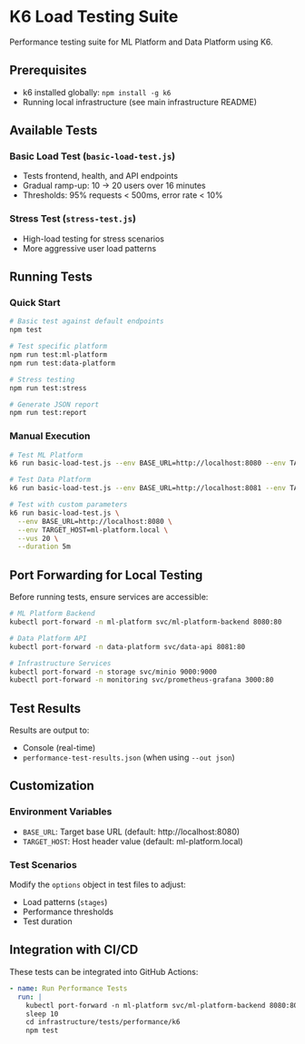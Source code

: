 # K6 Load Testing Suite

Performance testing suite for ML Platform and Data Platform using K6.

## Prerequisites

- k6 installed globally: `npm install -g k6`
- Running local infrastructure (see main infrastructure README)

## Available Tests

### Basic Load Test (`basic-load-test.js`)

- Tests frontend, health, and API endpoints
- Gradual ramp-up: 10 → 20 users over 16 minutes
- Thresholds: 95% requests < 500ms, error rate < 10%

### Stress Test (`stress-test.js`)

- High-load testing for stress scenarios
- More aggressive user load patterns

## Running Tests

### Quick Start

```bash
# Basic test against default endpoints
npm test

# Test specific platform
npm run test:ml-platform
npm run test:data-platform

# Stress testing
npm run test:stress

# Generate JSON report
npm run test:report
```

### Manual Execution

```bash
# Test ML Platform
k6 run basic-load-test.js --env BASE_URL=http://localhost:8080 --env TARGET_HOST=ml-platform.local

# Test Data Platform  
k6 run basic-load-test.js --env BASE_URL=http://localhost:8081 --env TARGET_HOST=data-platform.local

# Test with custom parameters
k6 run basic-load-test.js \
  --env BASE_URL=http://localhost:8080 \
  --env TARGET_HOST=ml-platform.local \
  --vus 20 \
  --duration 5m
```

## Port Forwarding for Local Testing

Before running tests, ensure services are accessible:

```bash
# ML Platform Backend
kubectl port-forward -n ml-platform svc/ml-platform-backend 8080:80

# Data Platform API
kubectl port-forward -n data-platform svc/data-api 8081:80

# Infrastructure Services
kubectl port-forward -n storage svc/minio 9000:9000
kubectl port-forward -n monitoring svc/prometheus-grafana 3000:80
```

## Test Results

Results are output to:

- Console (real-time)
- `performance-test-results.json` (when using `--out json`)

## Customization

### Environment Variables

- `BASE_URL`: Target base URL (default: http://localhost:8080)
- `TARGET_HOST`: Host header value (default: ml-platform.local)

### Test Scenarios

Modify the `options` object in test files to adjust:

- Load patterns (`stages`)
- Performance thresholds
- Test duration

## Integration with CI/CD

These tests can be integrated into GitHub Actions:

```yaml
- name: Run Performance Tests
  run: |
    kubectl port-forward -n ml-platform svc/ml-platform-backend 8080:80 &
    sleep 10
    cd infrastructure/tests/performance/k6
    npm test
```

